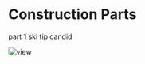 # Construction Parts

part 1 ski tip candid

![view](/mnt/c/Users/mikulash/Documents/GITHUB/construction-parts-mik/ski_tip_faction_candid/images/ski_tip_3_view_texture_pw_mt_11030.JPG)